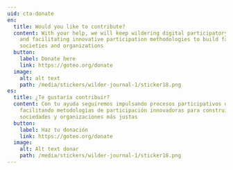```yaml
---
uid: cta-donate
en:
  title: Would you like to contribute?
  content: With your help, we will keep wildering digital participatory processes
    and facilitating innovative participation methodologies to build fairer
    societies and organizations
  button:
    label: Donate here
    link: https://goteo.org/donate
  image:
    alt: alt text
    path: /media/stickers/wilder-journal-1/sticker18.png
es:
  title: ¿Te gustaría contribuir?
  content: Con tu ayuda seguiremos impulsando procesos participativos digitales y
    facilitando metodologías de participación innovadoras para construir
    sociedades y organizaciones más justas
  button:
    label: Haz tu donación
    link: https://goteo.org/donate
  image:
    alt: Alt text donar
    path: /media/stickers/wilder-journal-1/sticker18.png
---
```

